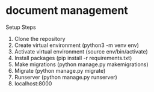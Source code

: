 # document management

Setup Steps
1. Clone the repository
2. Create virtual environment (python3 -m venv env)
3. Activate virtual environment (source env/bin/activate)
4. Install packages (pip install -r requirements.txt)
5. Make migrations (python manage.py makemigrations)
6. Migrate (python manage.py migrate)
7. Runserver (python manage.py runserver)
8. localhost:8000
